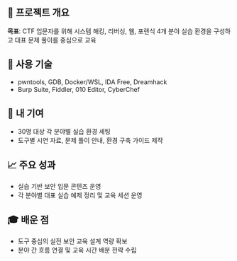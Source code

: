 ## 📌 프로젝트 개요
**목표**: CTF 입문자를 위해 시스템 해킹, 리버싱, 웹, 포렌식 4개 분야 실습 환경을 구성하고 대표 문제 풀이를 중심으로 교육

## 🔧 사용 기술
- pwntools, GDB, Docker/WSL, IDA Free, Dreamhack
- Burp Suite, Fiddler, 010 Editor, CyberChef

## 🧠 내 기여
- 30명 대상 각 분야별 실습 환경 세팅
- 도구별 시연 자료, 문제 풀이 안내, 환경 구축 가이드 제작

## 📈 주요 성과
- 실습 기반 보안 입문 콘텐츠 운영
- 각 분야별 대표 실습 예제 정리 및 교육 세션 운영

## 🎓 배운 점
- 도구 중심의 실전 보안 교육 설계 역량 확보
- 분야 간 흐름 연결 및 교육 시간 배분 전략 수립
